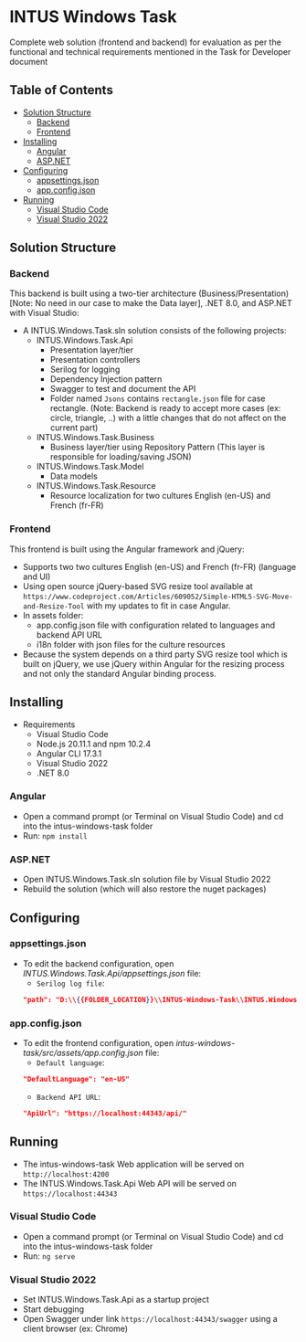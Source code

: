 # INTUS Windows Task

Complete web solution (frontend and backend) for evaluation as per the functional and technical requirements mentioned in the Task for Developer document

## Table of Contents

- [Solution Structure](#solution-structure)
  - [Backend](#backend)
  - [Frontend](#frontend)
- [Installing](#installing)
  - [Angular](#angular)
  - [ASP.NET](#aspnet)
- [Configuring](#configuring)
  - [appsettings.json](#appsettingsjson)
  - [app.config.json](#appconfigjson)
- [Running](#running)
  - [Visual Studio Code](#visual-studio-code)
  - [Visual Studio 2022](#visual-studio-2022)

## Solution Structure

### Backend

This backend is built using a two-tier architecture (Business/Presentation) [Note: No need in our case to make the Data layer], .NET 8.0, and ASP.NET with Visual Studio:

- A INTUS.Windows.Task.sln solution consists of the following projects:
  - INTUS.Windows.Task.Api
    - Presentation layer/tier
    - Presentation controllers
    - Serilog for logging
    - Dependency Injection pattern
    - Swagger to test and document the API
    - Folder named `Jsons` contains `rectangle.json` file for case rectangle. (Note: Backend is ready to accept more cases (ex: circle, triangle, ..) with a little changes that do not affect on the current part)
  - INTUS.Windows.Task.Business
    - Business layer/tier using Repository Pattern (This layer is responsible for loading/saving JSON)
  - INTUS.Windows.Task.Model
    - Data models
  - INTUS.Windows.Task.Resource
    - Resource localization for two cultures English (en-US) and French (fr-FR)

### Frontend

This frontend is built using the Angular framework and jQuery:
- Supports two two cultures English (en-US) and French (fr-FR) (language and UI)
- Using open source jQuery-based SVG resize tool available at `https://www.codeproject.com/Articles/609052/Simple-HTML5-SVG-Move-and-Resize-Tool` with my updates to fit in case Angular.
- In assets folder:
  - app.config.json file with configuration related to languages and backend API URL
  - i18n folder with json files for the culture resources
- Because the system depends on a third party SVG resize tool which is built on jQuery, we use jQuery within Angular for the resizing process and not only the standard Angular binding process.
  
## Installing

- Requirements
  - Visual Studio Code
  - Node.js 20.11.1 and npm 10.2.4
  - Angular CLI 17.3.1
  - Visual Studio 2022
  - .NET 8.0

### Angular

- Open a command prompt (or Terminal on Visual Studio Code) and cd into the intus-windows-task folder
- Run: `npm install`

### ASP.NET

- Open INTUS.Windows.Task.sln solution file by Visual Studio 2022
- Rebuild the solution (which will also restore the nuget packages)

## Configuring

### appsettings.json

- To edit the backend configuration, open _INTUS.Windows.Task.Api/appsettings.json_ file:
  - `Serilog log file`:
  ```Json
  "path": "D:\\{{FOLDER_LOCATION}}\\INTUS-Windows-Task\\INTUS.Windows.Task\\INTUS.Windows.Task.Api\\bin\\Debug\\net8.0\\logs\\log-.txt",
  ```
  
### app.config.json

- To edit the frontend configuration, open _intus-windows-task/src/assets/app.config.json_ file:
  - `Default language`:
  ```Json
  "DefaultLanguage": "en-US"
  ```
  - `Backend API URL`:
  ```Json
  "ApiUrl": "https://localhost:44343/api/"
  ```
  
## Running

- The intus-windows-task Web application will be served on `http://localhost:4200`
- The INTUS.Windows.Task.Api Web API will be served on `https://localhost:44343`

### Visual Studio Code

- Open a command prompt (or Terminal on Visual Studio Code) and cd into the intus-windows-task folder
- Run: `ng serve`

### Visual Studio 2022

- Set INTUS.Windows.Task.Api as a startup project
- Start debugging
- Open Swagger under link `https://localhost:44343/swagger` using a client browser (ex: Chrome)
